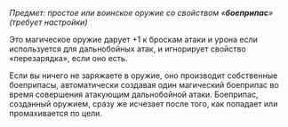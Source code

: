 _Предмет: простое или воинское оружие со свойством «__боеприпас__» (требует настройки)_

Это магическое оружие дарует +1 к броскам атаки и урона если используется для дальнобойных атак, и игнорирует свойство «перезарядка», если оно есть.

Если вы ничего не заряжаете в оружие, оно производит собственные боеприпасы, автоматически создавая один магический боеприпас во время совершения атакующим дальнобойной атаки. Боеприпас, созданный оружием, сразу же исчезает после того, как попадает или промахивается по цели.